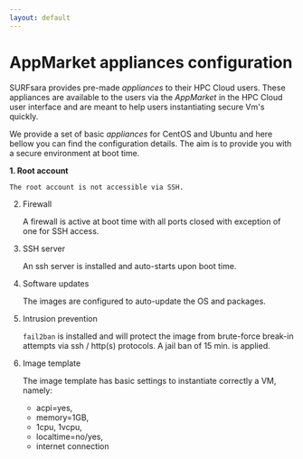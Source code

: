 ```yaml
---
layout: default
---
```


# AppMarket appliances configuration

SURFsara provides pre-made _appliances_ to their HPC Cloud users. These appliances are available to the users via the _AppMarket_ in the HPC Cloud user interface and are meant to help users instantiating secure Vm's quickly.

We provide a set of basic _appliances_ for CentOS and Ubuntu and here bellow you can find the configuration details. The aim is to provide you with a secure environment at boot time.

**1. Root account**

    The root account is not accessible via SSH.

2. Firewall

    A firewall is active at boot time with all ports closed with exception of one for SSH access.

3. SSH server

    An ssh server is installed and auto-starts upon boot time.

4. Software updates

    The images are configured to auto-update the OS and packages.

5. Intrusion prevention

    `fail2ban` is installed and will protect the image from brute-force break-in attempts via ssh / http(s) protocols. A jail ban of 15 min. is applied.

6. Image template

    The image template has basic settings to instantiate correctly a VM, namely:

    - acpi=yes,
    - memory=1GB,
    - 1cpu, 1vcpu,
    - localtime=no/yes,
    - internet connection
